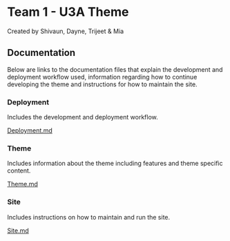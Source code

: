 # Team 1 - U3A Theme
Created by Shivaun, Dayne, Trijeet & Mia


## Documentation
Below are links to the documentation files that explain the development and deployment workflow used, information regarding how to continue developing the theme and instructions for how to maintain the site. 

### Deployment

Includes the development and deployment workflow. 

[Deployment.md](https://github.com/cp3402-students/project-team1cns/blob/main/deployment.md)

### Theme

Includes information about the theme including features and theme specific content. 

[Theme.md](https://github.com/cp3402-students/project-team1cns/blob/main/theme.md)

### Site

Includes instructions on how to maintain and run the site. 

[Site.md](https://github.com/cp3402-students/project-team1cns/blob/main/site.md)

